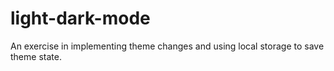 # light-dark-mode

An exercise in implementing theme changes and using local storage to save theme state.